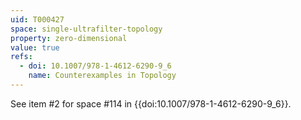 ```yaml
---
uid: T000427
space: single-ultrafilter-topology
property: zero-dimensional
value: true
refs:
  - doi: 10.1007/978-1-4612-6290-9_6
    name: Counterexamples in Topology
---
```

See item #2 for space #114 in {{doi:10.1007/978-1-4612-6290-9_6}}.
